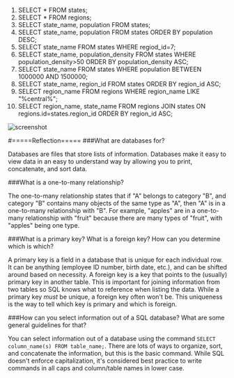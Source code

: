 1. SELECT * FROM states;
2. SELECT * FROM regions;
3. SELECT state_name, population FROM states;
4. SELECT state_name, population FROM states
   ORDER BY population DESC;
5. SELECT state_name FROM states
   WHERE regiod_id=7;
6. SELECT state_name, population_density FROM states
   WHERE population_density>50
   ORDER BY population_density ASC;
7. SELECT state_name FROM states
   WHERE population BETWEEN 1000000 AND 1500000;
8. SELECT state_name, region_id FROM states
   ORDER BY region_id ASC;
9. SELECT region_name FROM regions
   WHERE region_name LIKE "%central%";
10. SELECT region_name, state_name FROM regions
    JOIN states ON regions.id=states.region_id
    ORDER BY region_id ASC;

![screenshot](/outfit_schema.png)

#=====Reflection=====
###What are databases for?

  Databases are files that store lists of information. Databases make it
  easy to view data in an easy to understand way by allowing you to print,
  concatenate, and sort data.

###What is a one-to-many relationship?

  The one-to-many relationship states that if "A" belongs to category "B",
  and category "B" contains many objects of the same type as "A", then "A"
  is in a one-to-many relationship with "B". For example, "apples" are in a
  one-to-many relationship with "fruit" because there are many types of
  "fruit", with "apples" being one type.

###What is a primary key? What is a foreign key? How can you determine which is which?

  A primary key is a field in a database that is unique for each individual
  row. It can be anything (employee ID number, birth date, etc.), and can be
  shifted around based on necessity. A foreign key is a key that points to
  the (usually) primary key in another table. This is important for joining
  information from two tables so SQL knows what to reference when listing the
  data. While a primary key *must* be unique, a foreign key often won't be.
  This uniqueness is the way to tell which key is primary and which is
  foreign.

###How can you select information out of a SQL database? What are some general guidelines for that?

  You can select information out of a database using the command `SELECT
  column_name(s) FROM table_name;`. There are lots of ways to organize, sort,
  and concatenate the information, but this is the basic command. While SQL
  doesn't enforce capitalization, it's considered best practice to write
  commands in all caps and column/table names in lower case.
